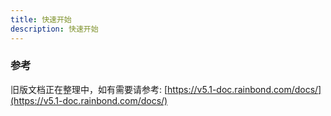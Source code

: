 ```yaml
---
title: 快速开始
description: 快速开始
---
```


### 参考

旧版文档正在整理中，如有需要请参考: [https://v5.1-doc.rainbond.com/docs/](https://v5.1-doc.rainbond.com/docs/)